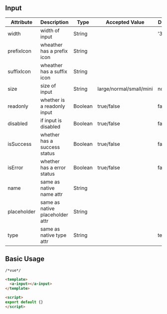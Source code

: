 ## Input

| Attribute | Description | Type | Accepted Value | Default |
|--|--|--|--|--|
| width | width of input | String |  | '300px' |
| prefixIcon | wheather has a prefix icon | String |  |  |
| suffixIcon | wheather has a suffix icon | String |  |  |
| size |  size of input | String | large/normal/small/mini | normal |
| readonly |  whether is a readonly input | Boolean | true/false | false |
| disabled |  if input is disabled | Boolean | true/false | false |
| isSuccess |  whether has a success status | Boolean | true/false | false |
| isError |  whether has a error status | Boolean | true/false | false |
| name | same as native name attr | String |  |  |
| placeholder | same as native placeholder attr | String |  |  |
| type | same as native type attr | String |  | text |

## Basic Usage

```html
/*vue*/

<template>
  <a-input></a-input>
</template>

<script>
export default {}
</script>
```

